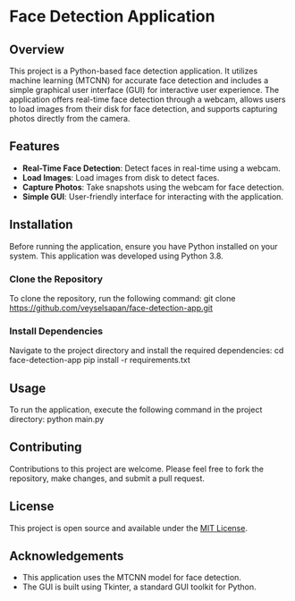 # Face Detection Application

## Overview
This project is a Python-based face detection application. It utilizes machine learning (MTCNN) for accurate face detection and includes a simple graphical user interface (GUI) for interactive user experience. The application offers real-time face detection through a webcam, allows users to load images from their disk for face detection, and supports capturing photos directly from the camera.

## Features
- **Real-Time Face Detection**: Detect faces in real-time using a webcam.
- **Load Images**: Load images from disk to detect faces.
- **Capture Photos**: Take snapshots using the webcam for face detection.
- **Simple GUI**: User-friendly interface for interacting with the application.

## Installation
Before running the application, ensure you have Python installed on your system. This application was developed using Python 3.8.

### Clone the Repository
To clone the repository, run the following command:
git clone https://github.com/veyselsapan/face-detection-app.git

### Install Dependencies
Navigate to the project directory and install the required dependencies:
cd face-detection-app
pip install -r requirements.txt

## Usage
To run the application, execute the following command in the project directory:
python main.py

## Contributing
Contributions to this project are welcome. Please feel free to fork the repository, make changes, and submit a pull request.

## License
This project is open source and available under the [MIT License](LICENSE).

## Acknowledgements
- This application uses the MTCNN model for face detection.
- The GUI is built using Tkinter, a standard GUI toolkit for Python.
